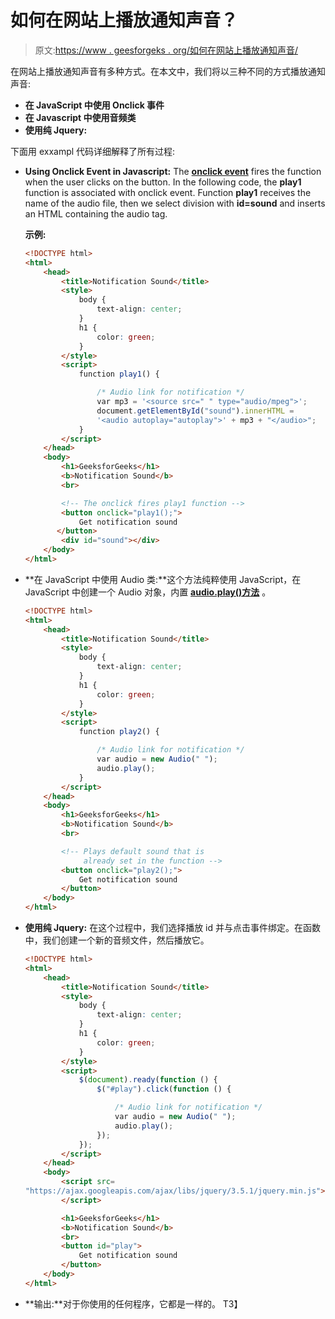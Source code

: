 # 如何在网站上播放通知声音？

> 原文:[https://www . geesforgeks . org/如何在网站上播放通知声音/](https://www.geeksforgeeks.org/how-to-play-a-notification-sound-on-websites/)

在网站上播放通知声音有多种方式。在本文中，我们将以三种不同的方式播放通知声音:

*   **在 JavaScript 中使用 Onclick 事件**
*   **在 Javascript 中使用音频类**
*   **使用纯 Jquery:**

下面用 exxampl 代码详细解释了所有过程:

*   **Using Onclick Event in Javascript:** The **[onclick event](https://www.geeksforgeeks.org/html-onclick-event-attribute/)** fires the function when the user clicks on the button. In the following code, the **play1** function is associated with onclick event. Function **play1** receives the name of the audio file, then we select division with **id=sound** and inserts an HTML containing the audio tag.

    **示例:**

    ```html
    <!DOCTYPE html>
    <html>
        <head>
            <title>Notification Sound</title>
            <style>
                body {
                    text-align: center;
                }
                h1 {
                    color: green;
                }
            </style>
            <script>
                function play1() {

                    /* Audio link for notification */
                    var mp3 = '<source src=" " type="audio/mpeg">';
                    document.getElementById("sound").innerHTML = 
                    '<audio autoplay="autoplay">' + mp3 + "</audio>";
                }
            </script>
        </head>
        <body>
            <h1>GeeksforGeeks</h1>
            <b>Notification Sound</b>
            <br>

            <!-- The onclick fires play1 function -->
            <button onclick="play1();">
                Get notification sound
           </button>
            <div id="sound"></div>
        </body>
    </html>
    ```

*   **在 JavaScript 中使用 Audio 类:**这个方法纯粹使用 JavaScript，在 JavaScript 中创建一个 Audio 对象，内置 **[audio.play()方法](https://www.geeksforgeeks.org/html-dom-audio-play-method/)** 。

    ```html
    <!DOCTYPE html>
    <html>
        <head>
            <title>Notification Sound</title>
            <style>
                body {
                    text-align: center;
                }
                h1 {
                    color: green;
                }
            </style>
            <script>
                function play2() {

                    /* Audio link for notification */
                    var audio = new Audio(" ");
                    audio.play();
                }
            </script>
        </head>
        <body>
            <h1>GeeksforGeeks</h1>
            <b>Notification Sound</b>
            <br>

            <!-- Plays default sound that is 
                 already set in the function -->
            <button onclick="play2();">
                Get notification sound
            </button>
        </body>
    </html>
    ```

*   **使用纯 Jquery:** 在这个过程中，我们选择播放 id 并与点击事件绑定。在函数中，我们创建一个新的音频文件，然后播放它。

    ```html
    <!DOCTYPE html>
    <html>
        <head>
            <title>Notification Sound</title>
            <style>
                body {
                    text-align: center;
                }
                h1 {
                    color: green;
                }
            </style>
            <script>
                $(document).ready(function () {
                    $("#play").click(function () {

                        /* Audio link for notification */
                        var audio = new Audio(" ");
                        audio.play();
                    });
                });
            </script>
        </head>
        <body>
            <script src=
    "https://ajax.googleapis.com/ajax/libs/jquery/3.5.1/jquery.min.js">
            </script>

            <h1>GeeksforGeeks</h1>
            <b>Notification Sound</b>
            <br>
            <button id="play">
                Get notification sound
            </button>
        </body>
    </html>
    ```

*   **输出:**对于你使用的任何程序，它都是一样的。
    T3】